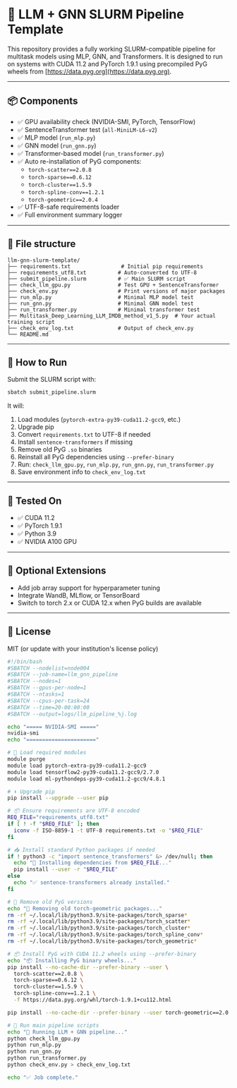 # 🔧 LLM + GNN SLURM Pipeline Template

This repository provides a fully working SLURM-compatible pipeline for multitask models using MLP, GNN, and Transformers. It is designed to run on systems with CUDA 11.2 and PyTorch 1.9.1 using precompiled PyG wheels from [https://data.pyg.org](https://data.pyg.org).

---

## 📦 Components

- ✅ GPU availability check (NVIDIA-SMI, PyTorch, TensorFlow)
- ✅ SentenceTransformer test (`all-MiniLM-L6-v2`)
- ✅ MLP model (`run_mlp.py`)
- ✅ GNN model (`run_gnn.py`)
- ✅ Transformer-based model (`run_transformer.py`)
- ✅ Auto re-installation of PyG components:
  - `torch-scatter==2.0.8`
  - `torch-sparse==0.6.12`
  - `torch-cluster==1.5.9`
  - `torch-spline-conv==1.2.1`
  - `torch-geometric==2.0.4`
- ✅ UTF-8-safe requirements loader
- ✅ Full environment summary logger

---

## 📁 File structure

```
llm-gnn-slurm-template/
├── requirements.txt                # Initial pip requirements
├── requirements_utf8.txt          # Auto-converted to UTF-8
├── submit_pipeline.slurm          # ✅ Main SLURM script
├── check_llm_gpu.py               # Test GPU + SentenceTransformer
├── check_env.py                   # Print versions of major packages
├── run_mlp.py                     # Minimal MLP model test
├── run_gnn.py                     # Minimal GNN model test
├── run_transformer.py             # Minimal transformer test
├── Multitask_Deep_Learning_LLM_IMDB_method_v1_5.py  # Your actual training script
├── check_env_log.txt              # Output of check_env.py
└── README.md
```

---

## 🚀 How to Run

Submit the SLURM script with:

```bash
sbatch submit_pipeline.slurm
```

It will:

1. Load modules (`pytorch-extra-py39-cuda11.2-gcc9`, etc.)
2. Upgrade pip
3. Convert `requirements.txt` to UTF-8 if needed
4. Install `sentence-transformers` if missing
5. Remove old PyG `.so` binaries
6. Reinstall all PyG dependencies using `--prefer-binary`
7. Run: `check_llm_gpu.py`, `run_mlp.py`, `run_gnn.py`, `run_transformer.py`
8. Save environment info to `check_env_log.txt`

---

## 🧪 Tested On

- ✅ CUDA 11.2
- ✅ PyTorch 1.9.1
- ✅ Python 3.9
- ✅ NVIDIA A100 GPU

---

## 🧩 Optional Extensions

- Add job array support for hyperparameter tuning
- Integrate WandB, MLflow, or TensorBoard
- Switch to torch 2.x or CUDA 12.x when PyG builds are available

---

## 📄 License

MIT (or update with your institution's license policy)

```sh
#!/bin/bash
#SBATCH --nodelist=node004
#SBATCH --job-name=llm_gnn_pipeline
#SBATCH --nodes=1
#SBATCH --gpus-per-node=1
#SBATCH --ntasks=1
#SBATCH --cpus-per-task=24
#SBATCH --time=20-00:00:00
#SBATCH --output=logs/llm_pipeline_%j.log

echo "===== NVIDIA-SMI ====="
nvidia-smi
echo "======================"

# 🔧 Load required modules
module purge
module load pytorch-extra-py39-cuda11.2-gcc9
module load tensorflow2-py39-cuda11.2-gcc9/2.7.0
module load ml-pythondeps-py39-cuda11.2-gcc9/4.8.1

# ⬆️ Upgrade pip
pip install --upgrade --user pip

# 📦 Ensure requirements are UTF-8 encoded
REQ_FILE="requirements_utf8.txt"
if [ ! -f "$REQ_FILE" ]; then
  iconv -f ISO-8859-1 -t UTF-8 requirements.txt -o "$REQ_FILE"
fi

# 📥 Install standard Python packages if needed
if ! python3 -c "import sentence_transformers" &> /dev/null; then
  echo "🔄 Installing dependencies from $REQ_FILE..."
  pip install --user -r "$REQ_FILE"
else
  echo "✅ sentence-transformers already installed."
fi

# 🧹 Remove old PyG versions
echo "🧹 Removing old torch-geometric packages..."
rm -rf ~/.local/lib/python3.9/site-packages/torch_sparse*
rm -rf ~/.local/lib/python3.9/site-packages/torch_scatter*
rm -rf ~/.local/lib/python3.9/site-packages/torch_cluster*
rm -rf ~/.local/lib/python3.9/site-packages/torch_spline_conv*
rm -rf ~/.local/lib/python3.9/site-packages/torch_geometric*

# 📦 Install PyG with CUDA 11.2 wheels using --prefer-binary
echo "📦 Installing PyG binary wheels..."
pip install --no-cache-dir --prefer-binary --user \
  torch-scatter==2.0.8 \
  torch-sparse==0.6.12 \
  torch-cluster==1.5.9 \
  torch-spline-conv==1.2.1 \
  -f https://data.pyg.org/whl/torch-1.9.1+cu112.html

pip install --no-cache-dir --prefer-binary --user torch-geometric==2.0.4

# 🚀 Run main pipeline scripts
echo "🚀 Running LLM + GNN pipeline..."
python check_llm_gpu.py
python run_mlp.py
python run_gnn.py
python run_transformer.py
python check_env.py > check_env_log.txt

echo "✅ Job complete."
```
